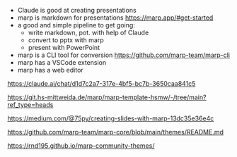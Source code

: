 - Claude is good at creating presentations
- marp is markdown for presentations
  https://marp.app/#get-started
- a good and simple pipeline to get going:
    - write markdown, pot. with help of Claude
    - convert to pptx with marp
    - present with PowerPoint
- marp is a CLI tool for conversion
https://github.com/marp-team/marp-cli
- marp has a VSCode extension
- marp has a web editor

https://claude.ai/chat/d1d7c2a7-317e-4bf5-bc7b-3650caa841c5

https://git.hs-mittweida.de/marp/marp-template-hsmw/-/tree/main?ref_type=heads

https://medium.com/@75py/creating-slides-with-marp-13dc35e36e4c

https://github.com/marp-team/marp-core/blob/main/themes/README.md

https://rnd195.github.io/marp-community-themes/

